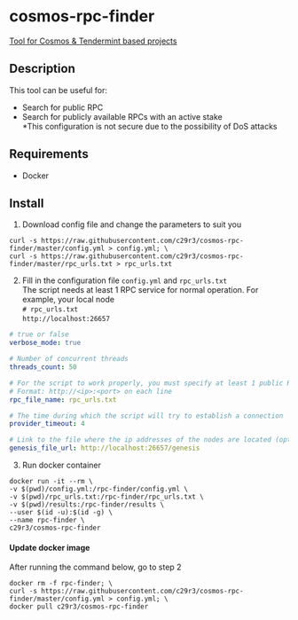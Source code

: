 # cosmos-rpc-finder
[Tool for Cosmos & Tendermint based projects](https://tendermint.com/)  

## Description
This tool can be useful for:  
- Search for public RPC  
- Search for publicly available RPCs with an active stake  
*This configuration is not secure due to the possibility of DoS attacks

## Requirements
- Docker  

## Install
1. Download config file and change the parameters to suit you
```
curl -s https://raw.githubusercontent.com/c29r3/cosmos-rpc-finder/master/config.yml > config.yml; \
curl -s https://raw.githubusercontent.com/c29r3/cosmos-rpc-finder/master/rpc_urls.txt > rpc_urls.txt
```

2. Fill in the configuration file `config.yml` and `rpc_urls.txt`  
The script needs at least 1 RPC service for normal operation. For example, your local node  
   `# rpc_urls.txt`  
   `http://localhost:26657`
```yaml
# true or false
verbose_mode: true

# Number of concurrent threads
threads_count: 50

# For the script to work properly, you must specify at least 1 public RPC
# Format: http://<ip>:<port> on each line
rpc_file_name: rpc_urls.txt

# The time during which the script will try to establish a connection
provider_timeout: 4

# Link to the file where the ip addresses of the nodes are located (optional)
genesis_file_url: http://localhost:26657/genesis
```



3. Run docker container  
```
docker run -it --rm \
-v $(pwd)/config.yml:/rpc-finder/config.yml \
-v $(pwd)/rpc_urls.txt:/rpc-finder/rpc_urls.txt \
-v $(pwd)/results:/rpc-finder/results \
--user $(id -u):$(id -g) \
--name rpc-finder \
c29r3/cosmos-rpc-finder
```

#### Update docker image  
After running the command below, go to step 2  
```
docker rm -f rpc-finder; \
curl -s https://raw.githubusercontent.com/c29r3/cosmos-rpc-finder/master/config.yml > config.yml; \
docker pull c29r3/cosmos-rpc-finder
```
